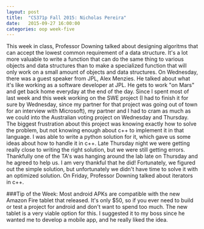 ```yaml
---
layout: post
title:  "CS371p Fall 2015: Nicholas Pereira"
date:   2015-09-27 16:00:00
categories: oop week-five
---
```


This week in class, Professor Downing talked about designing algoritms that can accept the lowest common requirement of a data structure. It's a lot more valuable 
to write a function that can do the same thing to various objects and data structures than to make a specialized function that will only work on a small amount of 
objects and data structures. On Wednesday, there was a guest speaker from JPL, Alex Menzies. He talked about what it's like working as a software developer at JPL. He 
gets to work "on Mars" and get back home everyday at the end of the day. Since I spent most of last week and this week working on the SWE project (I had to finish it 
for sure by Wednesday, since my partner for that project was going out of town for an interview with Microsoft), my partner and I had to cram as much as we could into 
the Australian voting project on Wednesday and Thursday. The biggest frustration about this project was knowing exactly how to solve the problem, but not knowing 
enough about c++ to implement it in that language. I was able to write a python solution for it, which gave us some ideas about how to handle it in c++. Late Thursday 
night we were getting really close to writing the right solution, but we were still getting errors. Thankfully one of the TA's was hanging around the lab late on 
Thursday and he agreed to help us. I am very thankful that he did! Fortunately, we figured out the simple solution, but unfortunately we didn't have time to solve it with 
an optimized solution. On Friday, Professor Downing talked about iterators in c++.

###Tip of the Week:
Most android APKs are compatible with the new Amazon Fire tablet that released. It's only $50, so if you ever need to build or test a project for android and don't 
want to spend too much. The new tablet is a very viable option for this. I suggested it to my boss since he wanted me to develop a mobile app, and he really liked 
the idea.